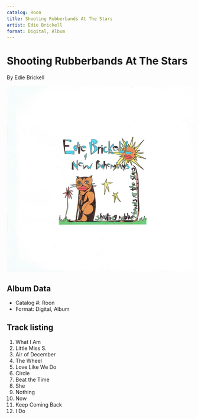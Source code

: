 ```yaml
---
catalog: Roon
title: Shooting Rubberbands At The Stars
artist: Edie Brickell
format: Digital, Album
---
```


# Shooting Rubberbands At The Stars

By Edie Brickell

![](../../assets/albumcovers/Edie_Brickell-Shooting_Rubberbands_At_The_Stars.png)

## Album Data

- Catalog #: Roon
- Format: Digital, Album


## Track listing


1. What I Am
2. Little Miss S.
3. Air of December
4. The Wheel
5. Love Like We Do
6. Circle
7. Beat the Time
8. She
9. Nothing
10. Now
11. Keep Coming Back
12. I Do

